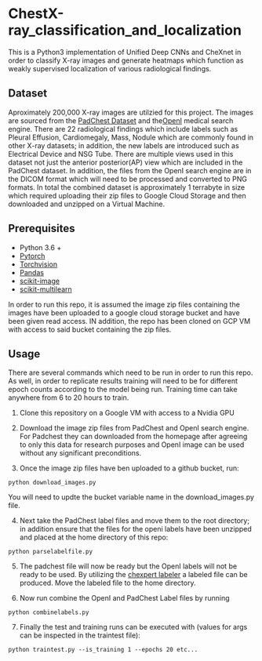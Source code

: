 # ChestX-ray_classification_and_localization

This is a Python3 implementation of Unified Deep CNNs and CheXnet in order to classify X-ray images and generate heatmaps which function as weakly supervised localization of various radiological findings.

## Dataset

Aproximately 200,000 X-ray images are utilzied for this project. The images are sourced from the [PadChest Dataset](https://bimcv.cipf.es/bimcv-projects/padchest/) and the[OpenI](https://openi.nlm.nih.gov/) medical search engine. There are 22 radiological findings which include labels such as Pleural Effusion, Cardiomegaly, Mass, Nodule which are commonly found in other X-ray datasets; in addition, the new labels are introduced such as Electrical Device and NSG Tube. There are multiple views used in this dataset not just the anterior posterior(AP) view which are included in the PadChest dataset. In addition, the files from the OpenI search engine are in the DICOM format which will need to be processed and converted to PNG formats. In total the combined dataset is approximately 1 terrabyte in size which required uploading their zip files to Google Cloud Storage and then downloaded and unzipped on a Virtual Machine.

##  Prerequisites

- Python 3.6 +
- [Pytorch](https://pytorch.org/)
- [Torchvision](https://pytorch.org/vision/stable/index.html)
- [Pandas](https://pandas.pydata.org/)
- [scikit-image](https://scikit-image.org/)
- [scikit-multilearn](http://scikit.ml/)

In order to run this repo, it is assumed the image zip files containing the images have been uploaded to a google cloud storage bucket and have been given read access. IN addition, the repo has been cloned on  GCP VM with access to said bucket containing the zip files.

## Usage
There are several commands which need to be run in order to run this repo. As well, in order to replicate results training will need to be for different epoch counts according to the model being run. Training time can take anywhere from 6 to 20 hours to train.

1. Clone this repository on a Google VM with access to a Nvidia GPU

2. Download the image zip files from PadChest and OpenI search engine. For Padchest they can downloaded from the homepage after agreeing to only this data for research purposes and OpenI image can be used without any significant preconditions.

3. Once the image zip files have ben uploaded to a github bucket, run:

```
python download_images.py
```

You will need to updte the bucket variable name in the download_images.py file.

4. Next take the PadChest label files and move them to the root directory; in addition ensure that the files for the openi labels have been unzipped and placed at the home directory of this repo:

```
python parselabelfile.py
```

5. The padchest file will now be ready but the OpenI labels will not be ready to be used. By utilizing the [chexpert labeler](https://github.com/stanfordmlgroup/chexpert-labeler) a labeled file can be produced. Move the labeled file to the home directory.

6. Now run combine the OpenI and PadChest Label files by running
```
python combinelabels.py
```

7. Finally the test and training runs can be executed with (values for args can be inspected in the traintest file):

```
python traintest.py --is_training 1 --epochs 20 etc...
```







